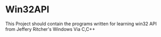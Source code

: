# Win32API
This Project should contain the programs written for learning win32 API from Jeffery Ritcher's Windows Via C,C++
